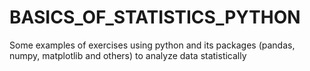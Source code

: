 # BASICS_OF_STATISTICS_PYTHON
Some examples of exercises using python and its packages (pandas, numpy, matplotlib and others) to analyze data statistically
